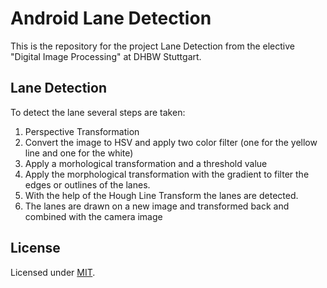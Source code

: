 # Android Lane Detection
This is the repository for the project Lane Detection from the elective "Digital Image Processing" at DHBW Stuttgart.
## Lane Detection
To detect the lane several steps are taken:
1. Perspective Transformation
2. Convert the image to HSV and apply two color filter (one for the yellow line and one for the white)
3. Apply a morhological transformation and a threshold value 
4. Apply the morphological transformation with the gradient to filter the edges or outlines of the lanes. 
5. With the help of the Hough Line Transform the lanes are detected. 
6. The lanes are drawn on a new image and transformed back and combined with the camera image
## License
Licensed under [MIT](LICENSE.md).